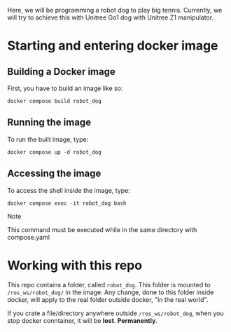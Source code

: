 Here, we will be programming a robot dog to play big tennis.
Currently, we will try to achieve this with Unitree Go1 dog with Unitree Z1 manipulator.

# Starting and entering docker image
## Building a Docker image
First, you have to build an image like so:
```
docker compose build robot_dog
```

## Running the image
To run the built image, type:
```
docker compose up -d robot_dog
```

## Accessing the image
To access the shell inside the image, type:
```
docker compose exec -it robot_dog bash
```
> [!NOTE]
> This command must be executed while in the same directory with compose.yaml

    
# Working with this repo
This repo contains a folder, called `robot_dog`. 
This folder is mounted to `/ros_ws/robot_dog/` in the image. 
Any change, done to this folder inside docker, will apply to the real folder
outside docker, "in the real world".

If you crate a file/directory anywhere outside `/ros_ws/robot_dog`, when you
stop docker conntainer, it will be **lost**. **Permanently**.
